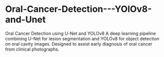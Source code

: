 # Oral-Cancer-Detection---YOlOv8-and-Unet
Oral Cancer Detection using U-Net and YOLOv8 A deep learning pipeline combining U-Net for lesion segmentation and YOLOv8 for object detection on oral cavity images. Designed to assist early diagnosis of oral cancer from clinical photographs.
